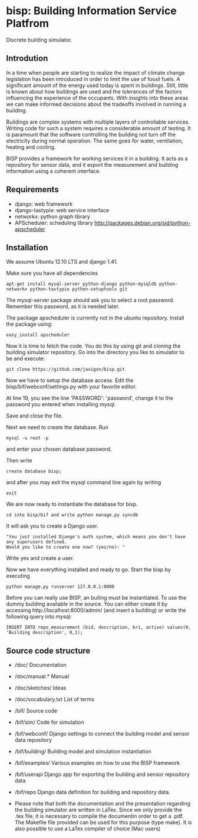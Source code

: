 bisp: Building Information Service Platfrom
===========================================

Discrete building simulator.

Introdution
-----------
In a time when people are starting to realize the impact of climate change legislation has been introduced in order to limit the use of fossil fuels. A significant amount of the energy used today is spent in buildings. Still, little is known about how buildings are used and the tolerances of the factors influencing the experience of the occupants. With insights into these areas we can make informed decisions about the tradeoffs involved in running a building.

Buildings are complex systems with multiple layers of controllable services. Writing code for such a system requires a considerable amount of testing. It is paramount that the software controlling the building not turn off the electricity during normal operation. The same goes for water, ventilation, heating and cooling.

BISP provides a framework for working services it in a building. It acts as a repository for sensor data, and it export the measurement and building information using a coherent interface. 

Requirements
------------

* django: web framework
* django-tastypie: web service interface
* networkx: python graph library
* APScheduler: scheduling library http://packages.debian.org/sid/python-apscheduler

Installation
------------
We assume Ubuntu 12.10 LTS and django 1.41.

Make sure you have all dependencies

	apt-get install mysql-server python-django python-mysqldb python-networkx python-tastypie python-setuptools git

The mysql-server package should ask you to select a root password. Remember this password, as it is needed later.

The package apscheduler is currently not in the ubuntu repository. Install the package using:

	easy_install apscheduler

Now it is time to fetch the code. You do this by using git and cloning the building simulator repository. Go into the directory you like to simulator to be and execute:

	git clone https://github.com/javigon/bisp.git

Now we have to setup the database access. Edit the bisp/bif/webconf/settings.py with your favorite editor.

At line 19, you see the line 'PASSWORD': 'password', change it to the password you entered when installing mysql. 

Save and close the file. 

Next we need to create the database. Run

	mysql -u root -p

and enter your chosen database password.

Then write

	create database bisp;

and after you may exit the mysql command line again by writing 

	exit

We are now ready to instantiate the database for bisp. 

	cd into bisp/bif and write python manage.py syncdb

It will ask you to create a Django user. 

	"You just installed Django's auth system, which means you don't have any superusers defined.
	Would you like to create one now? (yes/no): "

Write yes and create a user.

Now we have everything installed and ready to go. Start the bisp by executing 

	python manage.py runserver 127.0.0.1:8000

Before you can really use BISP, an builing must be instantiated. To use the dummy building available in the source. You can either create it by accessing http://localhost:8000/admin/ (and insert a building) or write the following query into mysql:

	INSERT INTO repo_measurement (bid, description, bri, active) values(0, 'Building description', 0,1);


Source code structure
---------------------

* /doc/                Documentation
* /doc/manual.*        Manual
* /doc/sketches/       Ideas
* /doc/vocabulary.txt  List of terms
* /bif/                Source code
* /bif/sim/            Code for simulation
* /bif/webconf/        Django settings to connect the building model and sensor data repository
* /bif/building/       Building model and simulation instantiation
* /bif/examples/       Various examples on how to use the BISP framework
* /bif/userapi         Django app for exporting the building and sensor repository data
* /bif/repo            Django data definition for building and repository data.

* Please note that both the documentation and the presentation regarding the building simulator are written in LaTex. Since we only provide the .tex file, it is necessary to compile the documentin order to get a .pdf. The Makefile file provided can be used for this purpose (type make). It is also possible to use a LaTex compiler of choice (Mac users)
